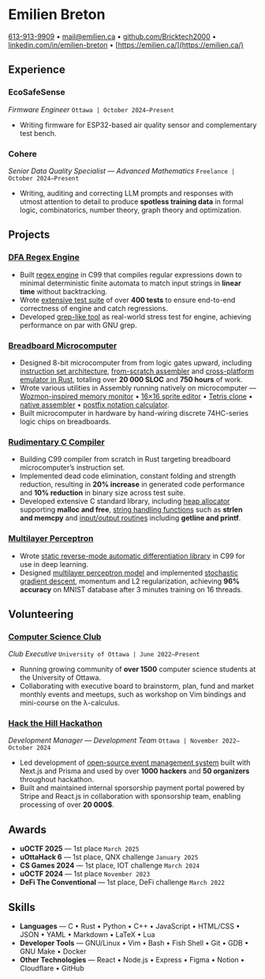 # Emilien Breton

[613-913-9909](tel:+1-613-913-9909) • [mail@emilien.ca](mailto:mail@emilien.ca) • [github.com/Bricktech2000](https://github.com/Bricktech2000) • [linkedin.com/in/emilien-breton](https://www.linkedin.com/in/emilien-breton/) • [https://emilien.ca/](https://emilien.ca/)

## Experience

### EcoSafeSense

_Firmware Engineer_ `Ottawa | October 2024–Present`

- Writing firmware for ESP32-based air quality sensor and complementary test bench.

### Cohere

_Senior Data Quality Specialist — Advanced Mathematics_ `Freelance | October 2024–Present`

- Writing, auditing and correcting LLM prompts and responses with utmost attention to detail to produce **spotless training data** in formal logic, combinatorics, number theory,  graph theory and optimization.

## Projects

### [DFA Regex Engine](https://github.com/Bricktech2000/LTRE)

- Built [regex engine](https://github.com/Bricktech2000/LTRE/blob/master/ltre.c) in C99 that compiles regular expressions down to minimal deterministic finite automata to match input strings in **linear time** without backtracking.
- Wrote [extensive test suite](https://github.com/Bricktech2000/LTRE/blob/master/test.c) of over **400 tests** to ensure end-to-end correctness of engine and catch regressions.
- Developed [grep-like tool](https://github.com/Bricktech2000/LTRE/blob/master/ltrep.c) as real-world stress test for engine, achieving performance on par with GNU grep.

### [Breadboard Microcomputer](https://github.com/Bricktech2000/Atto-8)

- Designed 8-bit microcomputer from from logic gates upward, including [instruction set architecture](https://github.com/Bricktech2000/Atto-8/blob/master/spec/microarchitecture.md), [from-scratch assembler](https://github.com/Bricktech2000/Atto-8/tree/master/asm) and [cross-platform emulator in Rust](https://github.com/Bricktech2000/Atto-8/tree/master/emu), totaling over **20 000 SLOC** and **750 hours** of work.
- Wrote various utilities in Assembly running natively on microcomputer — [Wozmon-inspired memory monitor](https://github.com/Bricktech2000/Atto-8/blob/master/test/utils/attomon.asm) • [16×16 sprite editor](https://github.com/Bricktech2000/Atto-8/blob/master/test/utils/pixedit.asm) • [Tetris clone](https://github.com/Bricktech2000/Atto-8/blob/master/test/games/tetris.asm) • [native assembler](https://github.com/Bricktech2000/Atto-8/blob/master/test/utils/min-asm.asm) • [postfix notation calculator](https://github.com/Bricktech2000/Atto-8/blob/master/test/utils/calc.asm).
- Built microcomputer in hardware by hand-wiring discrete 74HC-series logic chips on breadboards.

### [Rudimentary C Compiler](https://github.com/Bricktech2000/Atto-8/blob/master/cc)

- Building C99 compiler from scratch in Rust targeting breadboard microcomputer’s instruction set.
- Implemented dead code elimination, constant folding and strength reduction, resulting in **20% increase** in generated code performance and **10% reduction** in binary size across test suite. 
- Developed extensive C standard library, including [heap allocator](https://github.com/Bricktech2000/Atto-8/blob/master/lib/stdlib.asm) supporting **malloc and free**, [string handling functions](https://github.com/Bricktech2000/Atto-8/blob/master/lib/string.asm) such as **strlen and memcpy** and [input/output routines](https://github.com/Bricktech2000/Atto-8/blob/master/lib/stdio.asm) including **getline and printf**. 

### [Multilayer Perceptron](https://github.com/Bricktech2000/Autodiff)

- Wrote [static reverse-mode automatic differentiation library](https://github.com/Bricktech2000/Autodiff/blob/master/lib/autodiff.c) in C99 for use in deep learning.
- Designed [multilayer perceptron model](https://github.com/Bricktech2000/Autodiff/blob/master/mlp-gen.c) and implemented [stochastic gradient descent](https://github.com/Bricktech2000/Autodiff/blob/master/mlp-fit.c), momentum and L2 regularization, achieving **96% accuracy** on MNIST database after 3 minutes training on 16 threads. 

## Volunteering

### [Computer Science Club](https://uocsclub.ca/)

_Club Executive_ `University of Ottawa | June 2022–Present`

- Running growing community of **over 1500** computer science students at the University of Ottawa.
- Collaborating with executive board to brainstorm, plan, fund and market monthly events and meetups, such as workshop on Vim bindings and mini-course on the λ-calculus.

### [Hack the Hill Hackathon](http://hackthehill.com/)

_Development Manager — Development Team_ `Ottawa | November 2022–October 2024`

- Led development of [open-source event management system](https://github.com/HacktheHill/track-the-hack) built with Next.js and Prisma and used by over **1000 hackers** and **50 organizers** throughout hackathon.
- Built and maintained internal sporsorship payment portal powered by Stripe and React.js in collaboration with sponsorship team, enabling processing of over **20 000$**.

## Awards

- **uOCTF 2025** — 1st place `March 2025` 
- **uOttaHack 6** — 1st place, QNX challenge `January 2025` 
- **CS Games 2024** — 1st place, IOT challenge `March 2024` 
- **uOCTF 2024** — 1st place `November 2023`  
- **DeFi The Conventional** — 1st place, DeFi challenge `March 2022` 

## Skills

- **Languages** — C • Rust • Python • C++ • JavaScript • HTML/CSS • JSON • YAML • Markdown • LaTeX • Lua
- **Developer Tools** — GNU/Linux • Vim • Bash • Fish Shell • Git • GDB • GNU Make • Docker
- **Other Technologies** — React • Node.js • Express • Figma • Notion • Cloudflare • GitHub
